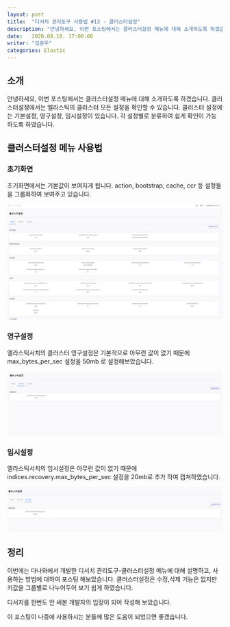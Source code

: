 ```yaml
---
layout: post
title:  "디서치 관리도구 사용법 #13 - 클러스터설정"
description: "안녕하세요, 이번 포스팅에서는 클러스터설정 메뉴에 대해 소개하도록 하겠습니다. 클러스터설정에서는 엘라스틱의 클러스터 모든 설정을 확인할 수 있습니다. 클러스터 설정에는 기본설정, 영구설정, 임시설정이 있습니다. 각 설정별로 분류하여 쉽게 확인이 가능 하도록 하였습니다." 
date:   2020.08.18. 17:00:00
writer: "김준우"  
categories: Elastic 
---
```

## 소개

안녕하세요, 이번 포스팅에서는 클러스터설정 메뉴에 대해 소개하도록 하겠습니다. 클러스터설정에서는 엘라스틱의 클러스터 모든 설정을 확인할 수 있습니다. 클러스터 설정에는 기본설정, 영구설정, 임시설정이 있습니다. 각 설정별로 분류하여 쉽게 확인이 가능 하도록 하였습니다.

## 클러스터설정 메뉴 사용법

### 초기화면

초기화면에서는 기본값이 보여지게 됩니다. action, bootstrap, cache, ccr 등 설정들을 그룹화하여 보여주고 있습니다.

![/images/2020-08-18-DSearch-Management-Tool-ClusterSettings/Untitled.png](/images/2020-08-18-DSearch-Management-Tool-ClusterSettings/Untitled.png)

### 영구설정

엘라스틱서치의 클러스터 영구설정은 기본적으로 아무런 값이 없기 때문에 max_bytes_per_sec 설정을 50mb 로 설정해보았습니다.

![/images/2020-08-18-DSearch-Management-Tool-ClusterSettings/Untitled%201.png](/images/2020-08-18-DSearch-Management-Tool-ClusterSettings/Untitled%201.png)

### 임시설정

엘라스틱서치의 임시설정은 아무런 값이 없기 때문에 indices.recovery.max_bytes_per_sec 설정을 20mb로 추가 하여 캡쳐하였습니다. 

![/images/2020-08-18-DSearch-Management-Tool-ClusterSettings/Untitled%202.png](/images/2020-08-18-DSearch-Management-Tool-ClusterSettings/Untitled%202.png)

## 정리

이번에는 다나와에서 개발한 디서치 관리도구-클러스터설정 메뉴에 대해 설명하고, 사용하는 방법에 대하여 포스팅 해보았습니다. 클러스터설정은 수정,삭제 기능은 없지만 키값을 그룹별로 나누어두어 보기 쉽게 하였습니다.

디서치를 한번도 안 써본 개발자의 입장이 되어 작성해 보았습니다.

이 포스팅이 나중에 사용하시는 분들께 많은 도움이 되었으면 좋겠습니다.